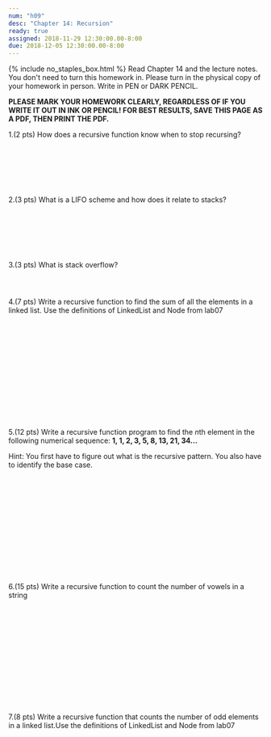 ```yaml
---
num: "h09"
desc: "Chapter 14: Recursion"
ready: true
assigned: 2018-11-29 12:30:00.00-8:00
due: 2018-12-05 12:30:00.00-8:00
---
```

{% include no_staples_box.html %}
Read Chapter 14 and the lecture notes. You don't need to turn this homework in. Please turn in the physical copy of your homework in person. Write in PEN or DARK PENCIL.

<b>PLEASE MARK YOUR HOMEWORK CLEARLY, REGARDLESS OF IF YOU WRITE IT OUT IN INK OR PENCIL! FOR BEST RESULTS, SAVE THIS PAGE AS A PDF, THEN PRINT THE PDF.</b>

1.(2 pts) How does a recursive function know when to stop recursing?
<div style="margin-bottom:8em"></div>

2.(3 pts) What is a LIFO scheme and how does it relate to stacks?
<div style="margin-bottom:8em"></div>

3.(3 pts) What is stack overflow?
<div style="margin-bottom:4em"></div>

4.(7 pts) Write a recursive function to find the sum of all the elements in a linked list. Use the definitions of LinkedList and Node from lab07

<div style="margin-bottom:16em"></div>

<div class="pagebreak"></div>

<div markdown="1">

5.(12 pts) Write a recursive function program to find the *n*th element in the following numerical sequence: **1, 1, 2, 3, 5, 8, 13, 21, 34...**

Hint: You first have to figure out what is the recursive pattern. You also have to identify the base case.
<div style="margin-bottom:16em"></div>
6.(15 pts) Write a recursive function to count the number of vowels in a string

<div style="margin-bottom:16em"></div>

7.(8 pts) Write a recursive function that counts the number of odd elements in a linked list.Use the definitions of LinkedList and Node from lab07



</div>

